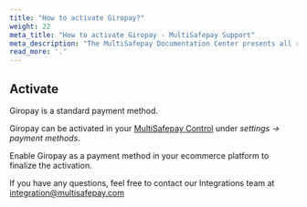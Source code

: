 ```yaml
---
title: "How to activate Giropay?"
weight: 22
meta_title: "How to activate Giropay - MultiSafepay Support"
meta_description: "The MultiSafepay Documentation Center presents all relevant information about our Plugins and API. You can also find support pages for Payment Methods, Tools and General Questions as well as the contact details of our Support and Integration Teams."
read_more: '.'
---
```

## Activate
Giropay is a standard payment method. 

Giropay can be activated in your [MultiSafepay Control](https://merchant.multisafepay.com/) under _settings -> payment methods_.

Enable Giropay as a payment method in your ecommerce platform to finalize the activation.

If you have any questions, feel free to contact our Integrations team at <integration@multisafepay.com>
